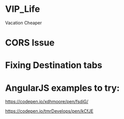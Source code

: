 # VIP_Life
Vacation Cheaper

# CORS Issue

# Fixing Destination tabs

# AngularJS examples to try:

https://codepen.io/xdhmoore/pen/fsdiG/

https://codepen.io/tmrDevelops/pen/kCfJE
